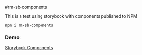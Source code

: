 #rm-sb-components

This is a test using storybook with components published to NPM

```
npm i rm-sb-components
```

### Demo:

[Storybook Components](https://darsay8.github.io/sb-components/)
